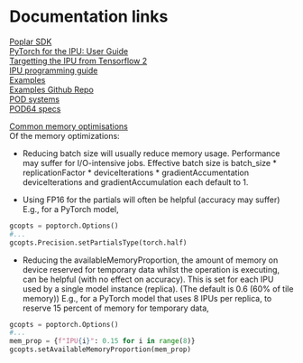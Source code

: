 # Documentation links

 [Poplar SDK](https://docs.graphcore.ai/projects/sdk-overview/en/latest/overview.html?highlight=poptorch#introduction)<br>
 [PyTorch for the IPU: User Guide](https://docs.graphcore.ai/projects/poptorch-user-guide/en/latest/index.html)<br>
 [Targetting the IPU from Tensorflow 2](https://docs.graphcore.ai/projects/tensorflow-user-guide/en/latest/index.html) <br>
 [IPU programming guide](https://docs.graphcore.ai/projects/ipu-programmers-guide/en/latest/index.html) <br>
 [Examples](https://docs.graphcore.ai/projects/tutorials/en/latest/intro.html) <br>
 [Examples Github Repo](https://github.com/graphcore/examples) <br>
 [POD systems](https://docs.graphcore.ai/projects/ipu-pod-getting-started/en/latest/overview.html?highlight=PopTorch#pod-overview) <br> 
 [POD64 specs](https://www.graphcore.ai/products/bow-pod64#product-spec) <br>

[Common memory optimisations](https://docs.graphcore.ai/projects/memory-performance-optimisation/en/latest/common-memory-optimisations.html)<br>
Of the memory optimizations:<br>

* Reducing batch size will usually reduce memory usage. Performance may suffer for I/O-intensive jobs.
Effective batch size is batch_size * replicationFactor * deviceIterations * gradientAccumentation <br>
deviceIterations and gradientAccumulation each default to 1. 

* Using FP16 for the partials will often be helpful (accuracy may suffer)<br>
E.g., for a PyTorch model,
```python
gcopts = poptorch.Options()
#...
gcopts.Precision.setPartialsType(torch.half)
```
* Reducing the availableMemoryProportion, the amount of memory on device reserved for temporary data whilst the operation is executing, can be helpful (with no effect on accuracy). This is set for each IPU used by a single model instance (replica). (The default is 0.6 (60% of tile memory))
E.g., for a PyTorch model that uses 8 IPUs per replica, to reserve 15 percent of memory for temporary data, 
```python
gcopts = poptorch.Options()
#...
mem_prop = {f"IPU{i}": 0.15 for i in range(8)}
gcopts.setAvailableMemoryProportion(mem_prop)
```
